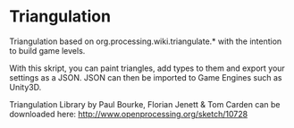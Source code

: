 # Triangulation

Triangulation based on org.processing.wiki.triangulate.* 
with the intention to build game levels.

With this skript, you can paint triangles, add types to them and export your settings as a JSON.
JSON can then be imported to Game Engines such as Unity3D.

Triangulation Library by Paul Bourke, Florian Jenett & Tom Carden can be downloaded here: 
http://www.openprocessing.org/sketch/10728
